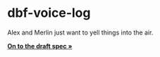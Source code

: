 # dbf-voice-log
Alex and Merlin just want to yell things into the air.

[**On to the draft spec »**](dbf-voice-log-spec.md)